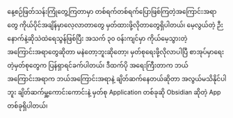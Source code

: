 နေ့စဉ်ဖြတ်သန်းကြုံတွေ့ကြတာမှာ တစ်ရက်တစ်ရက်ပြောဖြစ်ကြတဲ့အကြောင်းအရာတွေ ကိုယ်ပိုင်အချိန်မှာလေ့လာတာတွေ မှတ်ထားဖို့လိုတာတွေရှိပါတယ်၊
မေ့လွယ်တဲ့ ဉီးနောက်နဲ့ဆိုသဲထဲရေသွန်ဖြစ်ပြီး အသက် ၃၀ ၀န်းကျင်မှာ ကိုယ်မေ့သွားတဲ့ အကြောင်းအရာတွေဆိုတာ မနဲတော့ဘူးဆိုတော့၊ မှတ်စုရေးဖို့လိုလာပါပြီ
စာအုပ်မှာရေးတဲ့မှတ်စုတွေက ပြန်ရှာရင်ခက်ပါတယ်၊ ဒီထက်ပို အရေးကြီးတာက ဘယ်အကြောင်းအရာက ဘယ်အကြောင်းအရာနဲ့ ချိတ်ဆက်နေတယ်ဆိုတာ အလွယ်မသိနိုင်ပါဘူး
ချိတ်ဆက်မှူ့ကောင်းကောင်းနဲ့ မှတ်စု Application တစ်ခုဆို Obsidian ဆိုတဲ့  App တစ်ခုရှိပါတယ်၊